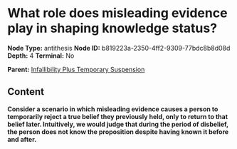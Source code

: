 # What role does misleading evidence play in shaping knowledge status?

**Node Type:** antithesis
**Node ID:** b819223a-2350-4ff2-9309-77bdc8b8d08d
**Depth:** 4
**Terminal:** No

**Parent:** [Infallibility Plus Temporary Suspension](infallibility-plus-temporary-suspension-synthesis-9f8686c4-37d1-4e26-82f7-4e1ee44ea4fc.md)

## Content

**Consider a scenario in which misleading evidence causes a person to temporarily reject a true belief they previously held, only to return to that belief later. Intuitively, we would judge that during the period of disbelief, the person does not know the proposition despite having known it before and after.**
